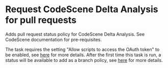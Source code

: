 # Request CodeScene Delta Analysis for pull requests

Adds pull request status policy for CodeScene Delta Analysis.
See CodeScene documentation for pre-requisites.

The task requires the setting "Allow scripts to access the OAuth token" to be enabled, see [here](https://docs.microsoft.com/en-us/azure/devops/pipelines/process/phases?view=azure-devops&tabs=yaml#access-to-oauth-token) for more details.
After the first time this task is run, a status will be available to add as a branch policy, see [here](https://docs.microsoft.com/en-us/azure/devops/repos/git/pr-status-policy?view=azure-devops#configure-the-branch-policy) for more details.

